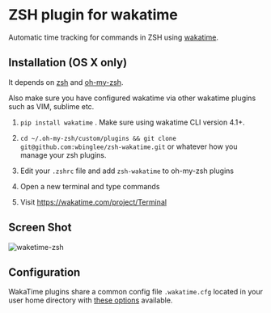 ZSH plugin for wakatime
=======================

Automatic time tracking for commands in ZSH using [wakatime](http://wakatime.com/).

Installation (OS X only)
------------

It depends on [zsh](http://www.zsh.org/) and [oh-my-zsh](https://github.com/robbyrussell/oh-my-zsh).

Also make sure you have configured wakatime via other wakatime plugins such as VIM, sublime etc.

1. `pip install wakatime` . Make sure using wakatime CLI version 4.1+.

2. `cd ~/.oh-my-zsh/custom/plugins && git clone git@github.com:wbinglee/zsh-wakatime.git` or whatever how you manage your zsh plugins.

3. Edit your `.zshrc` file and add `zsh-wakatime` to oh-my-zsh plugins

4. Open a new terminal and type commands

5. Visit https://wakatime.com/project/Terminal


Screen Shot
------------

![waketime-zsh](https://www.evernote.com/shard/s46/sh/47996872-d054-4c52-843e-2fe17a3d7f90/32032a685a2f8bfb/res/5b40b557-22d0-4520-a687-02d745ef08a2/skitch.png)


Configuration
-----------

WakaTime plugins share a common config file `.wakatime.cfg` located in your user home directory with [these options](https://github.com/wakatime/wakatime#configuring) available.

